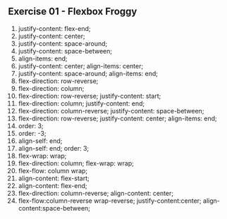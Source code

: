 ## Exercise 01 - Flexbox Froggy

1. justify-content: flex-end;
2. justify-content: center;
3. justify-content: space-around;
4. justify-content: space-between;
5. align-items: end;
6. justify-content: center; align-items: center;
7. justify-content: space-around; align-items: end;
8. flex-direction: row-reverse;
9. flex-direction: column;
10. flex-direction: row-reverse; justify-content: start;
11. flex-direction: column; justify-content: end;
12. flex-direction: column-reverse; justify-content: space-between;
13. flex-direction: row-reverse; justify-content: center; align-items: end;
14. order: 3;
15. order: -3;
16. align-self: end;
17. align-self: end; order: 3;
18. flex-wrap: wrap;
19. flex-direction: column; flex-wrap: wrap;
20. flex-flow: column wrap;
21. align-content: flex-start;
22. align-content: flex-end;
23. flex-direction: column-reverse; align-content: center;
24. flex-flow:column-reverse wrap-reverse; justify-content:center; align-content:space-between;
